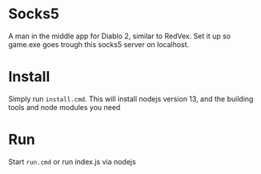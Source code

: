 # Socks5

A man in the middle app for Diablo 2, similar to RedVex.
Set it up so game.exe goes trough this socks5 server on localhost.

# Install

Simply run `install.cmd`. This will install nodejs version 13, and the building tools and node modules you need

# Run

Start `run.cmd` or run index.js via nodejs
